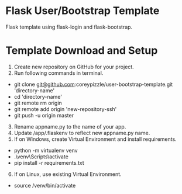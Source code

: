 # Flask User/Bootstrap Template
Flask template using flask-login and flask-bootstrap.

# Template Download and Setup
1. Create new repository on GitHub for your project.
2. Run following commands in terminal.
- git clone git@github.com:coreypizzle/user-bootstrap-template.git 'directory-name'
- cd 'directory-name'
- git remote rm origin
- git remote add origin 'new-repository-ssh'
- git push -u origin master
3. Rename appname.py to the name of your app.
4. Update /app/.flaskenv to reflect new appname.py name.
5. If on Windows, create Virtual Environment and install requirements.
- python -m virtualenv venv
- .\venv\Scripts\activate
- pip install -r requirements.txt
6. If on Linux, use existing Virtual Environment.
- source /venv/bin/activate
